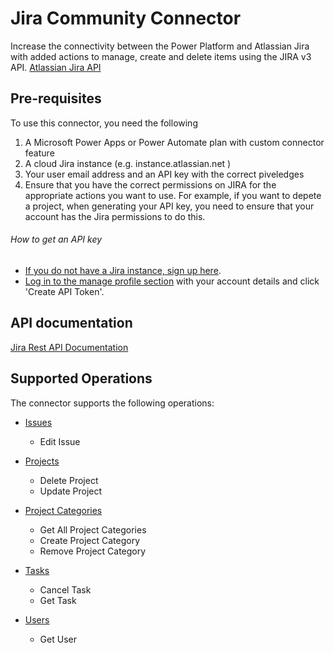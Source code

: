 # Jira Community Connector
Increase the connectivity between the Power Platform and Atlassian Jira with added actions to manage, create and delete items using the JIRA v3 API. [Atlassian Jira API](https://developer.atlassian.com/cloud/jira/platform/rest/v3/intro/)


## Pre-requisites
To use this connector, you need the following
1. A Microsoft Power Apps or Power Automate plan with custom connector feature
2. A cloud Jira instance (e.g. instance.atlassian.net )
3. Your user email address and an API key with the correct piveledges  
4. Ensure that you have the correct permissions on JIRA for the appropriate actions you want to use. For example, if you want to depete a project, when generating your API key, you need to ensure that your account has the Jira permissions to do this.

###### How to get an API key
* [If you do not have a Jira instance, sign up here](https://www.atlassian.com/software/jira).
* [Log in to the manage profile section](https://id.atlassian.com/manage-profile/security/api-tokens) with your account details and click 'Create API Token'. 

## API documentation
[Jira Rest API Documentation](https://developer.atlassian.com/cloud/jira/platform/rest/v3/intro/)

## Supported Operations
The connector supports the following operations:
* [Issues](https://developer.atlassian.com/cloud/jira/platform/rest/v3/api-group-issues/#api-group-issues)
	- Edit Issue

* [Projects](https://developer.atlassian.com/cloud/jira/platform/rest/v3/api-group-projects/#api-group-projects) 
	- Delete Project
	- Update Project

* [Project Categories](https://developer.atlassian.com/cloud/jira/platform/rest/v3/api-group-project-categories/#api-group-project-categories)
	- Get All Project Categories
	- Create Project Category
	- Remove Project Category

* [Tasks](https://developer.atlassian.com/cloud/jira/platform/rest/v3/api-group-tasks/#api-group-tasks) 
	- Cancel Task
	- Get Task

* [Users](https://developer.atlassian.com/cloud/jira/platform/rest/v3/api-group-users/#api-group-users) 
	- Get User
